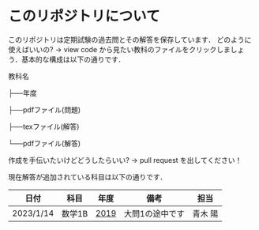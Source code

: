 # このリポジトリについて
このリポジトリは定期試験の過去問とその解答を保存しています．
どのように使えばいいの? -> view code から見たい教科のファイルをクリックしましょう．基本的な構成は以下の通りです．

教科名

├──年度

  ├──pdfファイル(問題)

  ├──texファイル(解答)

  └──pdfファイル(解答)

作成を手伝いたいけどどうしたらいい? -> pull request を出してください！

現在解答が追加されている科目は以下の通りです．


| 日付 | 科目 | 年度 | 備考 | 担当 |
|---| --- | --- | --- |---|
| 2023/1/14 | 数学1B | [2019](/M1B/2019/m1b2019.tex) | 大問1の途中です | 青木 陽 |
